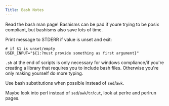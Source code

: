 ```yaml
---
Title: Bash Notes
---
```


Read the bash man page! Bashisms can be pad if youre trying to be posix compliant, but bashisms also save lots of time.

Print message to STDERR if value is unset and exit:

```
# if $1 is unset/empty
USER_INPUT="${1:?must provide something as first argument}"
```

`.sh` at the end of scripts is only necessary for windows compliance/if you're creating a library that requires you to include bash files. Otherwise you're only making yourself do more typing.

Use bash substitutions when possible instead of `sed`/`awk`. 

Maybe look into perl instead of `sed`/`awk`/`tr`/`cut`, look at perlre and perlrun pages.


